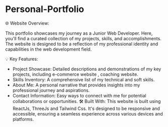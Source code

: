 # Personal-Portfolio
🌐 Website Overview: 

This portfolio showcases my journey as a Junior Web Developer. Here, you'll find a curated collection of my projects, skills, and accomplishments. The website is designed to be a reflection of my professional identity and capabilities in the web development field.

💡 Key Features:

- Project Showcase: Detailed descriptions and demonstrations of my key projects, including e-commerce website , coaching website.
- Skills Inventory: A comprehensive list of my technical and soft skills.
- About Me: A personal narrative that provides insights into my professional journey and aspirations.
- Contact Information: Easy ways to connect with me for potential collaborations or opportunities.
🛠 Built With: This website is built using ReactJs, ThreeJs and Tailwind Css. It's designed to be responsive and accessible, ensuring a seamless experience across various devices and platforms.
